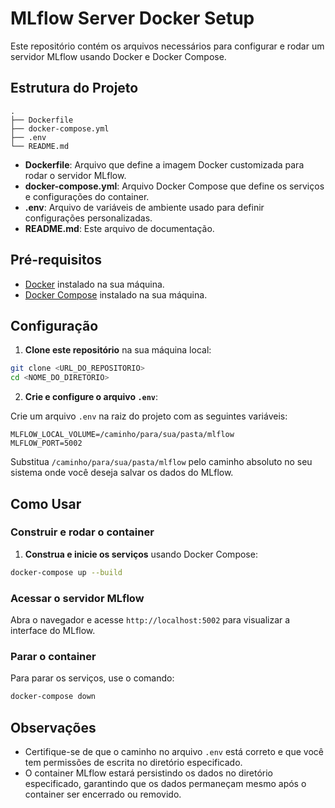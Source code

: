 # MLflow Server Docker Setup

Este repositório contém os arquivos necessários para configurar e rodar um servidor MLflow usando Docker e Docker Compose.

## Estrutura do Projeto

```
.
├── Dockerfile
├── docker-compose.yml
├── .env
└── README.md
```

- **Dockerfile**: Arquivo que define a imagem Docker customizada para rodar o servidor MLflow.
- **docker-compose.yml**: Arquivo Docker Compose que define os serviços e configurações do container.
- **.env**: Arquivo de variáveis de ambiente usado para definir configurações personalizadas.
- **README.md**: Este arquivo de documentação.

## Pré-requisitos

- [Docker](https://www.docker.com/get-started) instalado na sua máquina.
- [Docker Compose](https://docs.docker.com/compose/install/) instalado na sua máquina.

## Configuração

1. **Clone este repositório** na sua máquina local:

```bash
git clone <URL_DO_REPOSITORIO>
cd <NOME_DO_DIRETORIO>
```

2. **Crie e configure o arquivo `.env`**:

Crie um arquivo `.env` na raiz do projeto com as seguintes variáveis:

```plaintext
MLFLOW_LOCAL_VOLUME=/caminho/para/sua/pasta/mlflow
MLFLOW_PORT=5002
```

Substitua `/caminho/para/sua/pasta/mlflow` pelo caminho absoluto no seu sistema onde você deseja salvar os dados do MLflow.

## Como Usar

### Construir e rodar o container

1. **Construa e inicie os serviços** usando Docker Compose:

```bash
docker-compose up --build
```

### Acessar o servidor MLflow

Abra o navegador e acesse `http://localhost:5002` para visualizar a interface do MLflow.

### Parar o container

Para parar os serviços, use o comando:

```bash
docker-compose down
```

## Observações

- Certifique-se de que o caminho no arquivo `.env` está correto e que você tem permissões de escrita no diretório especificado.
- O container MLflow estará persistindo os dados no diretório especificado, garantindo que os dados permaneçam mesmo após o container ser encerrado ou removido.

